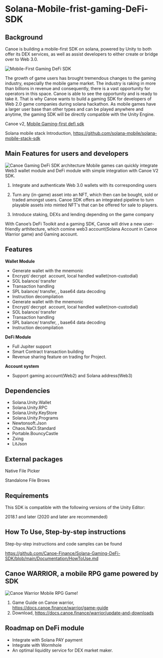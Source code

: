 # Solana-Mobile-frist-gaming-DeFi-SDK

## Background

Canoe is building a mobile-first SDK on solana, powered by Unity to both offer its DEX services, as well as assist developers to either create or bridge over to Web 3.0.

![Mobile-First Gaming DeFi SDK](https://user-images.githubusercontent.com/35088567/184520426-b8168c04-a71a-4aea-9850-384c81126f57.png)

The growth of game users has brought tremendous changes to the gaming industry, especially the mobile game market. The industry is raking in more than billions in revenue and consequently, there is a vast opportunity for operators in this space. Canoe is able to see the opportunity and is ready to take it. That is why Canoe wants to build a gaming SDK for developers of Web 2.0 game companies during solana hackathon. As mobile games have a larger user base than other types and can be played anywhere and anytime, the gaming SDK will be directly compatible with the Unity Engine.

Canoe v2, [Mobile Gaming-first defi sdk](https://medium.com/blog-canoe-finance/canoe-v2-redefining-web3-d3899821740f)

Solana mobile stack Introduction, https://github.com/solana-mobile/solana-mobile-stack-sdk

## Main Features for users and developers
![Canoe Gaming DeFi SDK architecture](https://user-images.githubusercontent.com/35088567/188355684-782fa925-d0d3-4c98-bbf8-85095ff646ce.png)
Mobile games can quickly integrate Web3 wallet module and DeFi module with simple integration with Canoe V2 SDK. 

1. Integrate and authenticate Web 3.0 wallets with its corresponding users

2. Turn any (in-game) asset into an NFT, which then can be bought, sold or traded amongst users. Canoe SDK offers an integrated pipeline to turn playable assets into minted NFT's that can be offered for sale to players. 

3. Introduce staking, DEXs and lending depending on the game company

With Canoe’s DeFi Toolkit and a gaming SDK, Canoe will drive a new user-friendly arthitecture, which comine web3 account(Solana Account in Canoe Warrior game) and Gaming account.

## Features

**Wallet Module**
- Generate wallet with the mnemonic
- Encrypt/ decrypt  account, local handled wallet(non-custodial)
- SOL balance/ transfer
- Transaction handling
- SPL balance/ transfer, , base64 data decoding
- Instruction decompilation
- Generate wallet with the mnemonic
- Encrypt/ decrypt  account, local handled wallet(non-custodial)
- SOL balance/ transfer
- Transaction handling
- SPL balance/ transfer, , base64 data decoding
- Instruction decompilation

**DeFi Module**
- Full Jupiter support
- Smart Contract transaction building
- Revenue sharing feature on trading for Project.

**Account system**
- Support gaming account(Web2) and Solana address(Web3)

 ## Dependencies

- Solana.Unity.Wallet
- Solana.Unity.RPC
- Solana.Unity.KeyStore
- Solana.Unity.Programs
- Newtonsoft.Json
- Chaos.NaCl.Standard
- Portable.BouncyCastle
- Zxing
- LitJson

## External packages

Native File Picker

Standalone File Brows

## Requirements

This SDK is compatible with the following versions of the Unity Editor:

2018.1 and later (2020 and later are recommended)

## How To Use, Step-by-step instructions 

Step-by-step instructions and code samples can be found

https://github.com/Canoe-Finance/Solana-Gaming-DeFi-SDK/blob/main/Documentation/HowToUse.md


## Canoe WARRIOR, a mobile RPG game powered by SDK

![Canoe Warrior Mobile RPG Game!](https://user-images.githubusercontent.com/35088567/185890394-3a9cbad1-12a0-4ff7-a24c-6c25ea96fe19.png)


1. Game Guide on Canoe warrior, https://docs.canoe.finance/warrior/game-guide
2. Download, https://docs.canoe.finance/warrior/update-and-downloads


## Roadmap on DeFi module

- Integrate with Solana PAY payment
- Integrate with Wormhole
- An optimal liquidity service for DEX market maker.

